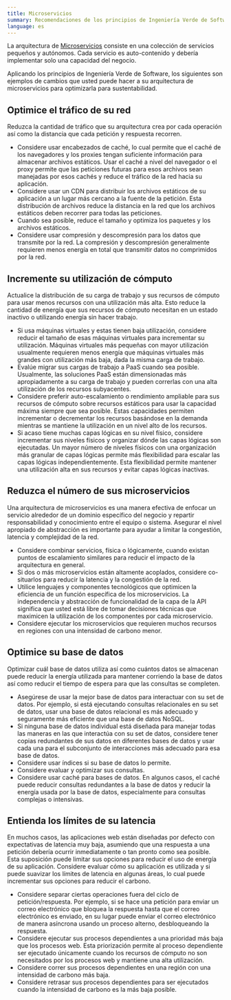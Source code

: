 ```yaml
---
title: Microservicios
summary: Recomendaciones de los principios de Ingeniería Verde de Software aplicadas a los microservicios
language: es
---
```


La arquitectura de [Microservicios](https://docs.microsoft.com/en-us/azure/architecture/guide/architecture-styles/microservices) consiste en una colección de servicios pequeños y autónomos. Cada servicio es auto-contenido y debería implementar solo una capacidad del negocio.

Aplicando los principios de Ingeniería Verde de Software, los siguientes son ejemplos de cambios que usted puede hacer a su arquitectura de microservicios para optimizarla para sustentabilidad.

## Optimice el tráfico de su red

Reduzca la cantidad de tráfico que su arquitectura crea por cada operación así como la distancia que cada petición y respuesta recorren.

* Considere usar encabezados de caché, lo cual permite que el caché de los navegadores y los proxies tengan suficiente información para almacenar archivos estáticos. Usar el caché a nivel del navegador o el proxy permite que las peticiones futuras para esos archivos sean manejadas por esos cachés y reduce el tráfico de la red hacia su aplicación.
* Considere usar un CDN para distribuir los archivos estáticos de su aplicación a un lugar más cercano a la fuente de la petición. Esta distribución de archivos reduce la distancia en la red que los archivos estáticos deben recorrer para todas las peticiones.
* Cuando sea posible, reduce el tamaño y optimiza los paquetes y los archivos estáticos.
* Considere usar compresión y descompresión para los datos que transmite por la red. La compresión y descompresión generalmente requieren menos energía en total que transmitir datos no comprimidos por la red.

## Incremente su utilización de cómputo

Actualice la distribución de su carga de trabajo y sus recursos de cómputo para usar menos recursos con una utilización más alta. Esto reduce la cantidad de energía que sus recursos de cómputo necesitan en un estado inactivo o utilizando energía sin hacer trabajo.

* Si usa máquinas virtuales y estas tienen baja utilización, considere reducir el tamaño de esas máquinas virtuales para incrementar su utilización. Máquinas virtuales más pequeñas con mayor utilización usualmente requieren menos energía que máquinas virtuales más grandes con utilización más baja, dada la misma carga de trabajo.
* Evalúe migrar sus cargas de trabajo a PaaS cuando sea posible. Usualmente, las soluciones PaaS están dimensionadas más apropiadamente a su carga de trabajo y pueden correrlas con una alta utilización de los recursos subyacentes.
* Considere preferir auto-escalamiento o rendimiento ampliable para sus recursos de cómputo sobre recursos estáticos para usar la capacidad máxima siempre que sea posible. Estas capacidades permiten incrementar o decrementar los recursos basándose en la demanda mientras se mantiene la utilización en un nivel alto de los recursos.
* Si acaso tiene muchas capas lógicas en su nivel físico, considere incrementar sus niveles físicos y organizar dónde las capas lógicas son ejecutadas. Un mayor número de niveles físicos con una organización más granular de capas lógicas permite más flexibilidad para escalar las capas lógicas independientemente. Esta flexibilidad permite mantener una utilización alta en sus recursos y evitar capas lógicas inactivas.

## Reduzca el número de sus microservicios

Una arquitectura de microservicios es una manera efectiva de enfocar un servicio alrededor de un dominio específico del negocio y repartir responsabilidad y conocimiento entre el equipo o sistema. Asegurar el nivel apropiado de abstracción es importante para ayudar a limitar la congestión, latencia y complejidad de la red.

* Considere combinar servicios, física o lógicamente, cuando existan puntos de escalamiento similares para reducir el impacto de la arquitectura en general.
* Si dos o más microservicios están altamente acoplados, considere co-situarlos para reducir la latencia y la congestión de la red.
* Utilice lenguajes y componentes tecnológicos que optimicen la eficiencia de un función específica de los microservicios. La independencia y abstracción de funcionalidad de la capa de la API significa que usted está libre de tomar decisiones técnicas que maximicen la utilización de los componentes por cada microservicio.
* Considere ejecutar los microservicios que requieren muchos recursos en regiones con una intensidad de carbono menor.

## Optimice su base de datos

Optimizar cuál base de datos utiliza así como cuántos datos se almacenan puede reducir la energía utilizada para mantener corriendo la base de datos así como reducir el tiempo de espera para que las consultas se completen.

* Asegúrese de usar la mejor base de datos para interactuar con su set de datos. Por ejemplo, si está ejecutando consultas relacionales en su set de datos, usar una base de datos relacional es más adecuado y seguramente más eficiente que una base de datos NoSQL.
* Si ninguna base de datos individual está diseñada para manejar todas las maneras en las que interactúa con su set de datos, considere tener copias redundantes de sus datos en diferentes bases de datos y usar cada una para el subconjunto de interacciones más adecuado para esa base de datos.
* Considere usar índices si su base de datos lo permite.
* Considere evaluar y optimizar sus consultas.
* Considere usar caché para bases de datos. En algunos casos, el caché puede reducir consultas redundantes a la base de datos y reducir la energía usada por la base de datos, especialmente para consultas complejas o intensivas.

## Entienda los límites de su latencia

En muchos casos, las aplicaciones web están diseñadas por defecto con expectativas de latencia muy baja, asumiendo que una respuesta a una petición debería ocurrir inmediatamente o tan pronto como sea posible. Esta suposición puede limitar sus opciones para reducir el uso de energía de su aplicación. Considere evaluar cómo su aplicación es utilizada y si puede suavizar los límites de latencia en algunas áreas, lo cual puede incrementar sus opciones para reducir el carbono.

* Considere separar ciertas operaciones fuera del ciclo de petición/respuesta. Por ejemplo, si se hace una petición para enviar un correo electrónico que bloquea la respuesta hasta que el correo electrónico es enviado, en su lugar puede enviar el correo electrónico de manera asíncrona usando un proceso alterno, desbloqueando la respuesta.
* Considere ejecutar sus procesos dependientes a una prioridad más baja que los procesos web. Esta priorización permite al proceso dependiente ser ejecutado únicamente cuando los recursos de cómputo no son necesitados por los procesos web y mantiene una alta utilización.
* Considere correr sus procesos dependientes en una región con una intensidad de carbono más baja.
* Considere retrasar sus procesos dependientes para ser ejecutados cuando la intensidad de carbono es la más baja posible.
